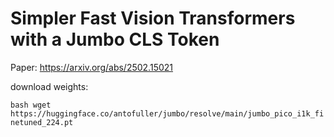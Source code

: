 # Simpler Fast Vision Transformers with a Jumbo CLS Token

Paper: https://arxiv.org/abs/2502.15021

download weights:

`bash
wget https://huggingface.co/antofuller/jumbo/resolve/main/jumbo_pico_i1k_finetuned_224.pt
`
